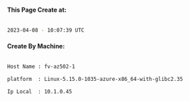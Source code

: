 
   
#### This Page Create at:

```bash

2023-04-08 - 10:07:39 UTC

```

#### Create By Machine:

```bash

Host Name : fv-az502-1

platform  : Linux-5.15.0-1035-azure-x86_64-with-glibc2.35

Ip Local  : 10.1.0.45

```

